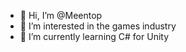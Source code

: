 - 👋 Hi, I’m @Meentop
- 👀 I’m interested in the games industry
- 🌱 I’m currently learning C# for Unity
